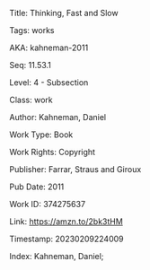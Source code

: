 Title:  Thinking, Fast and Slow

Tags:   works

AKA:    kahneman-2011

Seq:    11.53.1

Level:  4 - Subsection

Class:  work

Author: Kahneman, Daniel

Work Type: Book

Work Rights: Copyright

Publisher: Farrar, Straus and Giroux

Pub Date: 2011

Work ID: 374275637

Link:   https://amzn.to/2bk3tHM

Timestamp: 20230209224009

Index:  Kahneman, Daniel; 
